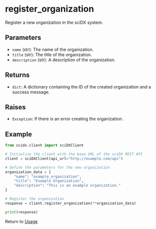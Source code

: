 # register_organization

Register a new organization in the sciDX system.

## Parameters

- `name` (str): The name of the organization.
- `title` (str): The title of the organization.
- `description` (str): A description of the organization.

## Returns

- `dict`: A dictionary containing the ID of the created organization and a success message.

## Raises

- `Exception`: If there is an error creating the organization.

## Example

```python
from scidx.client import sciDXClient

# Initialize the client with the base URL of the sciDX REST API
client = sciDXClient(api_url="http://example.com/api")

# Define the parameters for the new organization
organization_data = {
    "name": "example_organization",
    "title": "Example Organization",
    "description": "This is an example organization."
}

# Register the organization
response = client.register_organization(**organization_data)

print(response)
```

Return to [Usage](../usage.md)
